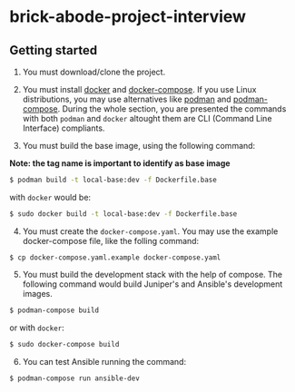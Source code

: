 # brick-abode-project-interview

## Getting started
1. You must download/clone the project.

2. You must install [docker](https://docs.docker.com/get-docker/) and [docker-compose](https://docs.docker.com/compose/install/). If you use Linux distributions, you may use alternatives like [podman](https://podman.io/getting-started/installation) and [podman-compose](https://github.com/containers/podman-compose). During the whole section, you are presented the commands with both `podman` and `docker` altought them are CLI (Command Line Interface) compliants.

3. You must build the base image, using the following command:

**Note: the tag name is important to identify as base image**

```bash
$ podman build -t local-base:dev -f Dockerfile.base
```

with `docker` would be:

```bash
$ sudo docker build -t local-base:dev -f Dockerfile.base
```

4. You must create the `docker-compose.yaml`. You may use the example docker-compose file, like the folling command:

```
$ cp docker-compose.yaml.example docker-compose.yaml
```

5. You must build the development stack with the help of compose. The following command would build Juniper's and Ansible's development images.

```bash
$ podman-compose build
```

or with `docker`:

```bash
$ sudo docker-compose build
```

6. You can test Ansible running the command:

```bash
$ podman-compose run ansible-dev
```